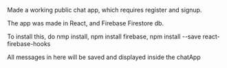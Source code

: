 Made a working public chat app, which requires register and signup.

The app was made in React, and Firebase Firestore db.

To install this, do nmp install, npm install firebase, npm install --save react-firebase-hooks

All messages in here will be saved and displayed inside the chatApp
